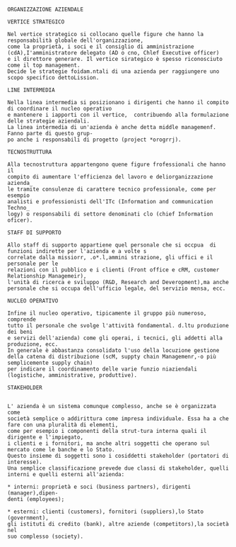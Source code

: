     ORGANIZZAZIONE AZIENDALE
    
    VERTICE STRATEGICO
    
    Nel vertice strategico si collocano quelle figure che hanno la responsabilità globale dell'organizzazione, 
    come la proprietà, i soci e il consiglio di amministrazione (cdA),I'amministratore delegato (AD o cno, Chlef Executive officer) 
    e il direttore generare. Il vertice sirategico è spesso riconosciuto come il top management.
    Decide le strategie foidam.ntali di una azienda per raggiungere uno scopo specifico dettoLission.
    
    LINE INTERMEDIA
    
    Nella linea intermedia si posizionano i dirigenti che hanno il compito di coordinare il nucleo operativo 
    e mantenere i iapporti con il vertice,  contribuendo alla formulazione delle strategie aziendali.
    La linea intermedia di un'azienda è anche detta middle managemenf. Fanno parte di questo grup-
    po anche i responsabili di progetto (project *orogrrj).
    
    TECNOSTRUTTURA
    
    Alla tecnostruttura appartengono quene figure frofessionali che hanno il
    compito di aumentare l'efficienza del lavoro e deliorganizzazione azienda_
    le tramite consulenze di carattere tecnico professionale, come per esempio
    analisti e professionisti dell'ITc (Information and communication Techno_
    logy) o responsabili di settore denominati clo (chief Information oficer).
    
    STAFF DI SUPPORTO
    
    Allo staff di supporto appartiene quel personale che si occpua  di funzioni indirette per l'azienda e a volte s
    correlate dalla missiorr, .o*.l,ammini strazione, gli uffici e il personale per le 
    relazioni con il pubblico e i clienti (Front office e cRM, customer Relationship Managemeir),
    l'unità di ricerca e sviluppo (R&D, Research and Deveropment),ma anche personale che si occupa dell'ufficio legale, del servizio mensa, ecc.
    
    NUCLEO OPERATIVO
    
    Infine il nucleo operativo, tipicamente il gruppo più numeroso, comprende
    tutto il personale che svolge l'attività fondamental. d.ltu produzione dei beni
    e servizi dell'azienda) come gli operai, i tecnici, gli addetti alla produzione, ecc.
    In generale è abbastanza consolidato l'uso della locuzione gestione della catena di distribuzione (scM, suppty chain Managemenr,-o più semplicemente supply chain) 
    per indicare il coordinamento delle varie funzio niaziendali (logistiche, amministrative, produttive).
    
    STAKEHOLDER
    
    
    L' azienda è un sistema comunque complesso, anche se è organizzata come
    società semplice o addirittura come impresa individuale. Essa ha a che fare con una pluralità di elementi,
    come per esempio i componenti della strut-tura interna quali il dirigente e l'impiegato,
    i clienti e i fornitori, ma anche altri soggetti che operano sul mercato come le banche e lo Stato.
    Questo insieme di soggetti sono i cosiddetti stakeholder (portatori di interesse).
    Una semplice classificazione prevede due classi di stakeholder, quelli interni e quelli esterni all'azienda:
    
    * interni: proprietà e soci (business partners), dirigenti (manager),dipen-
    denti (employees);
    
    * esterni: clienti (customers), fornitori (suppliers),lo Stato (government),
    gli istituti di credito (bank), altre aziende (competitors),la società nel
    suo complesso (society).

